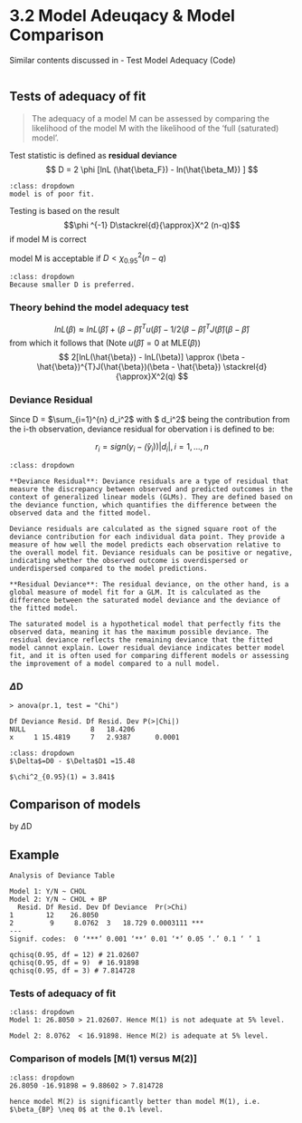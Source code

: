 # 3.2 Model Adeuqacy & Model Comparison
Similar contents discussed in [](c2.2.md) - Test Model Adequacy (Code)
```{math}
```

## Tests of adequacy of fit
>  The adequacy of a model M can be assessed by comparing the likelihood of the model M with the likelihood of the ‘full (saturated) model’.

Test statistic is defined as **residual deviance**
$$
D = 2 \phi [lnL (\hat{\beta_F}) - ln(\hat{\beta_M}) ]
$$

```{admonition} What does big D indicate?
:class: dropdown
model is of poor fit.
```

Testing is based on the result
$$\phi ^{-1} D\stackrel{d}{\approx}X^2 (n-q)$$ if model M is correct

model M is acceptable if $D < \chi^2_{0.95} (n-q)$

```{admonition} Why accept when it's smaller ?
:class: dropdown
Because smaller D is preferred.
```
### Theory behind the model adequacy test
$$
lnL(\beta) \approx lnL(\hat{\beta}) + (\beta - \hat{\beta})^T u(\hat{\beta}) - 1/2 (\beta - \hat{\beta})^{T}J(\hat{\beta})(\beta - \hat{\beta})
$$
from which it follows that (Note $u(\hat{\beta}) = 0$ at MLE($\beta$))
$$
2[lnL(\hat{\beta}) - lnL(\beta)] \approx (\beta - \hat{\beta})^{T}J(\hat{\beta})(\beta - \hat{\beta}) \stackrel{d}{\approx}X^2(q)
$$

### Deviance Residual
Since D = $\sum_{i=1}^{n} d_i^2$ with $ d_i^2$ being the contribution from the i-th observation, deviance residual for obervation i is defined to be:

$$
r_i = sign(y_i - \hat(y_i))|d_i|, i = 1,..., n
$$

```{admonition} what's the difference between deviance residual and residual deviance?
:class: dropdown

**Deviance Residual**: Deviance residuals are a type of residual that measure the discrepancy between observed and predicted outcomes in the context of generalized linear models (GLMs). They are defined based on the deviance function, which quantifies the difference between the observed data and the fitted model.

Deviance residuals are calculated as the signed square root of the deviance contribution for each individual data point. They provide a measure of how well the model predicts each observation relative to the overall model fit. Deviance residuals can be positive or negative, indicating whether the observed outcome is overdispersed or underdispersed compared to the model predictions.

**Residual Deviance**: The residual deviance, on the other hand, is a global measure of model fit for a GLM. It is calculated as the difference between the saturated model deviance and the deviance of the fitted model.

The saturated model is a hypothetical model that perfectly fits the observed data, meaning it has the maximum possible deviance. The residual deviance reflects the remaining deviance that the fitted model cannot explain. Lower residual deviance indicates better model fit, and it is often used for comparing different models or assessing the improvement of a model compared to a null model.

```

### $\Delta$D

```{code}
> anova(pr.1, test = "Chi")

Df Deviance Resid. Df Resid. Dev P(>|Chi|) 
NULL                8   18.4206 
x     1 15.4819     7   2.9387      0.0001

```
```{admonition} $\Delta$D? How do we compare with $\chi^2$
:class: dropdown
$\Delta$=D0 - $\Delta$D1 =15.48

$\chi^2_{0.95}(1) = 3.841$
```

## Comparison of models
by $\Delta$D

## Example
```{code}
Analysis of Deviance Table

Model 1: Y/N ~ CHOL
Model 2: Y/N ~ CHOL + BP
  Resid. Df Resid. Dev Df Deviance  Pr(>Chi)    
1        12    26.8050                          
2         9     8.0762  3   18.729 0.0003111 ***
---
Signif. codes:  0 ‘***’ 0.001 ‘**’ 0.01 ‘*’ 0.05 ‘.’ 0.1 ‘ ’ 1

qchisq(0.95, df = 12) # 21.02607
qchisq(0.95, df = 9)  # 16.91898
qchisq(0.95, df = 3) # 7.814728
```

### Tests of adequacy of fit
```{admonition} Adequacy of M1 & M2?
:class: dropdown
Model 1: 26.8050 > 21.02607. Hence M(1) is not adequate at 5% level.

Model 2: 8.0762  < 16.91898. Hence M(2) is adequate at 5% level.
```

### Comparison of models [M(1) versus M(2)]
```{admonition} M1 or M2 better?
:class: dropdown
26.8050 -16.91898 = 9.88602 > 7.814728

hence model M(2) is significantly better than model M(1), i.e. $\beta_{BP} \neq 0$ at the 0.1% level.
```